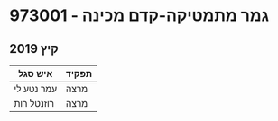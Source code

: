 # 973001 - גמר מתמטיקה-קדם מכינה

## קיץ 2019

| איש סגל | תפקיד |
| ---- | ---- |
| עמר נטע לי | מרצה |
| רוזנטל רות | מרצה |

